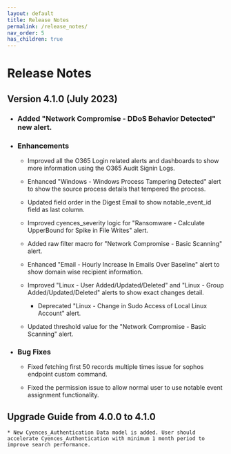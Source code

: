 ```yaml
---
layout: default
title: Release Notes
permalink: /release_notes/
nav_order: 5
has_children: true
---
```


# Release Notes


## Version 4.1.0 (July 2023)

* ### Added "Network Compromise - DDoS Behavior Detected" new alert.

* ### Enhancements  
    * Improved all the O365 Login related alerts and dashboards to show more information using the O365 Audit Signin Logs.

    * Enhanced "Windows - Windows Process Tampering Detected" alert to show the source process details that tempered the process.

    * Updated field order in the Digest Email to show notable_event_id field as last column.

    * Improved cyences_severity logic for "Ransomware - Calculate UpperBound for Spike in File Writes" alert.

    * Added raw filter macro for "Network Compromise - Basic Scanning" alert.

    * Enhanced "Email - Hourly Increase In Emails Over Baseline" alert to show domain wise recipient information.

    * Improved "Linux - User Added/Updated/Deleted" and "Linux - Group Added/Updated/Deleted" alerts to show exact changes detail.
        * Deprecated "Linux - Change in Sudo Access of Local Linux Account" alert.

    * Updated threshold value for the "Network Compromise - Basic Scanning" alert.

* ### Bug Fixes
    * Fixed fetching first 50 records multiple times issue for sophos endpoint custom command.

    * Fixed the permission issue to allow normal user to use notable event assignment functionality.


## Upgrade Guide from 4.0.0 to 4.1.0
    * New Cyences_Authentication Data model is added. User should accelerate Cyences_Authentication with minimum 1 month period to improve search performance.
